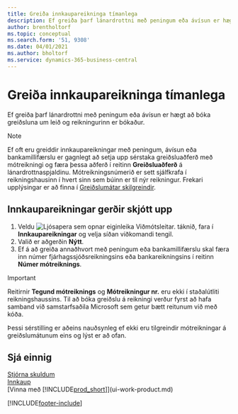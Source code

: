 ```yaml
---
title: Greiða innkaupareikninga tímanlega
description: Ef greiða þarf lánardrottni með peningum eða ávísun er hægt að láta gera nauðsynlega bókun um leið og reikningurinn er bókaður.
author: brentholtorf
ms.topic: conceptual
ms.search.form: '51, 9308'
ms.date: 04/01/2021
ms.author: bholtorf
ms.service: dynamics-365-business-central
---
```

# <a name="settle-purchase-invoices-promptly"></a>Greiða innkaupareikninga tímanlega

Ef greiða þarf lánardrottni með peningum eða ávísun er hægt að bóka greiðsluna um leið og reikningurinn er bókaður.  

> [!NOTE]  
> Ef oft eru greiddir innkaupareikningar með peningum, ávísun eða bankamillifærslu er gagnlegt að setja upp sérstaka greiðsluaðferð með mótreikningi og færa þessa aðferð í reitinn  **Greiðsluaðferð** á lánardrottnaspjaldinu. Mótreikningsnúmerið er sett sjálfkrafa í reikningshausinn í hvert sinn sem búinn er til nýr reikningur. Frekari upplýsingar er að finna í [Greiðslumátar skilgreindir](finance-payment-methods.md).  

## <a name="to-settle-purchase-invoices-promptly"></a>Innkaupareikningar gerðir skjótt upp

1. Veldu ![Ljósapera sem opnar eiginleika Viðmótsleitar.](media/ui-search/search_small.png "Segðu mér hvað þú vilt gera") táknið, fara í **Innkaupareikningar** og velja síðan viðkomandi tengil.  
2. Valið er aðgerðin **Nýtt**.  
3. Ef á að greiða annaðhvort með peningum eða bankamillifærslu skal færa inn númer fjárhagssjóðsreikningsins eða bankareikningsins í reitinn **Númer mótreiknings**.  

> [!IMPORTANT]  
> Reitirnir **Tegund mótreiknings** og **Mótreikningur nr.** eru ekki í staðalútliti reikningshaussins. Til að bóka greiðslu á reikningi verður fyrst að hafa samband við samstarfsaðila Microsoft sem getur bætt reitunum við með kóða.  
>
> Þessi sérstilling er aðeins nauðsynleg ef ekki eru tilgreindir mótreikningar á greiðslumátunum eins og lýst er að ofan.

## <a name="see-also"></a>Sjá einnig

[Stjórna skuldum](payables-manage-payables.md)  
[Innkaup](purchasing-manage-purchasing.md)  
[Vinna með [!INCLUDE[prod_short](includes/prod_short.md)]](ui-work-product.md)  


[!INCLUDE[footer-include](includes/footer-banner.md)]
